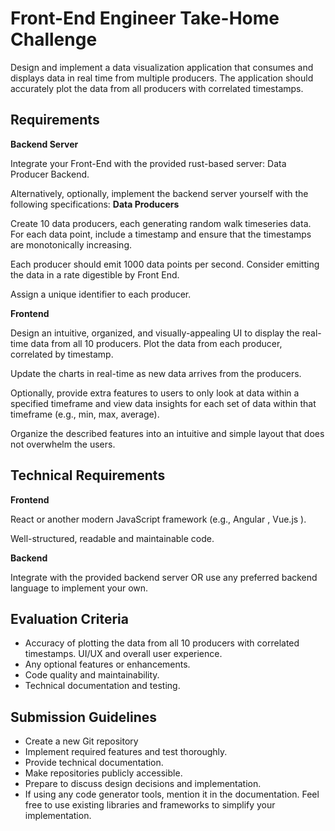 # Front-End Engineer Take-Home Challenge

Design and implement a data visualization application that consumes and displays data in real time from multiple producers. The application should accurately plot the data from all producers with correlated timestamps.

## Requirements

**Backend Server**

Integrate your Front-End with the provided rust-based server: Data Producer Backend.

Alternatively, optionally, implement the backend server yourself with the following specifications: **Data Producers**

Create 10 data producers, each generating random walk timeseries data. For each data point, include a timestamp and ensure that the timestamps are monotonically increasing.

Each producer should emit 1000 data points per second. Consider emitting the data in a rate digestible by Front End.

Assign a unique identifier to each producer.

**Frontend**

Design an intuitive, organized, and visually-appealing UI to display the real-time data from all 10 producers. Plot the data from each producer, correlated by timestamp.

Update the charts in real-time as new data arrives from the producers.

Optionally, provide extra features to users to only look at data within a specified timeframe and view data insights for each set of data within that timeframe (e.g., min, max, average).

Organize the described features into an intuitive and simple layout that does not overwhelm the users.

## Technical Requirements

**Frontend**

React or another modern JavaScript framework (e.g., Angular , Vue.js ).

Well-structured, readable and maintainable code.

**Backend**

Integrate with the provided backend server OR use any preferred backend language to implement your own.

## Evaluation Criteria

- Accuracy of plotting the data from all 10 producers with correlated timestamps. UI/UX and overall user experience.
- Any optional features or enhancements.
- Code quality and maintainability.
- Technical documentation and testing.

## Submission Guidelines

- Create a new Git repository
- Implement required features and test thoroughly.
- Provide technical documentation.
- Make repositories publicly accessible.
- Prepare to discuss design decisions and implementation.
- If using any code generator tools, mention it in the documentation. Feel free to use existing libraries and frameworks to simplify your implementation.

